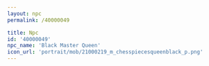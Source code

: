 ```yaml
---
layout: npc
permalink: /40000049

title: Npc
id: '40000049'
npc_name: 'Black Master Queen'
icon_url: 'portrait/mob/21000219_m_chesspiecesqueenblack_p.png'
---
```

